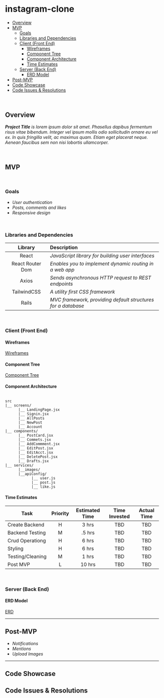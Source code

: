 # instagram-clone

- [Overview](#overview)
- [MVP](#mvp)
  - [Goals](#goals)
  - [Libraries and Dependencies](#libraries-and-dependencies)
  - [Client (Front End)](#client-front-end)
    - [Wireframes](#wireframes)
    - [Component Tree](#component-tree)
    - [Component Architecture](#component-architecture)
    - [Time Estimates](#time-estimates)
  - [Server (Back End)](#server-back-end)
    - [ERD Model](#erd-model)
- [Post-MVP](#post-mvp)
- [Code Showcase](#code-showcase)
- [Code Issues & Resolutions](#code-issues--resolutions)

<br>

## Overview

_**Project Title** is lorem ipsum dolor sit amet. Phasellus dapibus fermentum risus vitae bibendum. Integer vel ipsum mollis odio sollicitudin ornare eu vel ex. In quis fringilla velit, ac maximus quam. Etiam eget placerat neque. Aenean faucibus sem non nisi lobortis ullamcorper._


<br>

## MVP

<br>

### Goals

- _User authentication_
- _Posts, comments and likes_
- _Responsive design_

<br>

### Libraries and Dependencies

|     Library      | Description                                                 |
| :--------------: | :---------------------------------------------------------- |
| React            | _JavaScript library for building user interfaces_           |
| React Router Dom | _Enables you to implement dynamic routing in a web app_     |
| Axios            | _Sends asynchronous HTTP request to REST endpoints_         |
| TailwindCSS      | _A utility first CSS framework_                             |
| Rails            | _MVC framework, providing default structures for a database_|

<br>

### Client (Front End)

#### Wireframes

[Wireframes](https://www.figma.com/file/6NRfzQlMt8kY1KqYzhyhko/Project-4-desktop?node-id=0%3A1)

#### Component Tree

[Component Tree](https://whimsical.com/instagram-clone-vmFxJrg6iRjaKNDrrn8xW)

#### Component Architecture 

``` structure

src
|__ screens/
      |__ LandingPage.jsx
      |__ Signin.jsx
      |__ AllPosts
      |__ NewPost
      |__ Account
|__ components/
      |__ PostCard.jsx
      |__ Commets.jsx
      |__ AddCommment.jsx
      |__ EditPost.jsx
      |__ EditAcct.jsx
      |__ DeletePost.jsx
      |__ Drafts.jsx
|__ services/
      |__images/
      |__apiConfig/
            |__ user.js
            |__ post.js
            |__ like.js

```

#### Time Estimates

| Task                | Priority | Estimated Time | Time Invested | Actual Time |
| ------------------- | :------: | :------------: | :-----------: | :---------: |
| Create Backend      |    H     |     3 hrs      |     TBD       |     TBD     |
| Backend Testing     |    M     |    .5 hrs      |     TBD       |     TBD     |
| Crud Operationg     |    H     |     6 hrs      |     TBD       |     TBD     |
| Styling             |    H     |     6 hrs      |     TBD       |     TBD     |
| Testing/Cleaning    |    M     |     1 hrs      |     TBD       |     TBD     |
| Post MVP            |    L     |    10 hrs      |     TBD       |     TBD     |

<br>

### Server (Back End)

#### ERD Model

[ERD](https://drive.google.com/file/d/1ELkeltsK985_mNir88rjjUhNKWT3oSng/view?usp=sharing)
<br>

***

## Post-MVP

- _Notifications_
- _Mentions_
- _Upload Images_

***

## Code Showcase

## Code Issues & Resolutions
